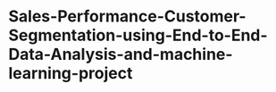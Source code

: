 # Sales-Performance-Customer-Segmentation-using-End-to-End-Data-Analysis-and-machine-learning-project